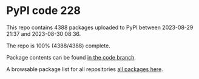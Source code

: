 # PyPI code 228

This repo contains 4388 packages uploaded to PyPI between 
2023-08-29 21:37 and 2023-08-30 08:36.

The repo is 100% (4388/4388) complete.

Package contents can be found [in the code branch](https://github.com/pypi-data/pypi-mirror-228/tree/code/packages).

A browsable package list for all repositories [all packages here](https://pypi-data.github.io/website/repositories/pypi-mirror-228).


